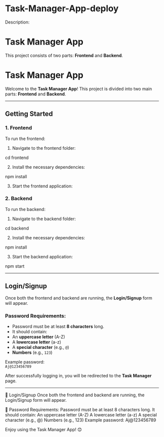 ﻿# Task-Manager-App-deploy

Description:
# Task Manager App

This project consists of two parts: **Frontend** and **Backend**.

# Task Manager App

Welcome to the **Task Manager App**! This project is divided into two main parts: **Frontend** and **Backend**.

---

## Getting Started

### 1. Frontend

To run the frontend:

1. Navigate to the frontend folder:

cd frontend

2. Install the necessary dependencies:

npm install

3. Start the frontend application:


### 2. Backend

To run the backend:

1. Navigate to the backend folder:

cd backend

2. Install the necessary dependencies:

npm install

3. Start the backend application:

npm start


---

## Login/Signup

Once both the frontend and backend are running, the **Login/Signup** form will appear.

### Password Requirements:
- Password must be at least **8 characters** long.
- It should contain:
- An **uppercase letter** (A-Z)
- A **lowercase letter** (a-z)
- A **special character** (e.g., `@`)
- **Numbers** (e.g., `123`)

Example password:  
`Aj@123456789`

After successfully logging in, you will be redirected to the **Task Manager** page.

---
🔐 Login/Signup
Once both the frontend and backend are running, the Login/Signup form will appear.

📜 Password Requirements:
Password must be at least 8 characters long.
It should contain:
An uppercase letter (A-Z)
A lowercase letter (a-z)
A special character (e.g., @)
Numbers (e.g., 123)
Example password:
Aj@123456789

Enjoy using the Task Manager App! 😊


